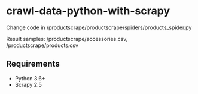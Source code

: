# crawl-data-python-with-scrapy

Change code in /productscrape/productscrape/spiders/products_spider.py 

Result samples: /productscrape/accessories.csv, /productscrape/products.csv

## Requirements
- Python 3.6+
- Scrapy 2.5
